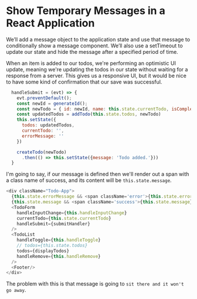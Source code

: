 # Show Temporary Messages in a React Application

We’ll add a message object to the application state and use that message to conditionally show a message component. We’ll also use a setTimeout to update our state and hide the message after a specified period of time.

When an item is added to our todos, we're performing an optimistic UI update, meaning we're updating the todos in our state without waiting for a response from a server. This gives us a responsive UI, but it would be nice to have some kind of confirmation that our save was successful.

```javascript
  handleSubmit = (evt) => {
    evt.preventDefault();
    const newId = generateId();
    const newTodo = { id: newId, name: this.state.currentTodo, isComplete: false }
    const updatedTodos = addTodo(this.state.todos, newTodo)
    this.setState({
      todos: updatedTodos,
      currentTodo: '',
      errorMessage: ''
    })

    createTodo(newTodo)
      .then(() => this.setState({message: 'Todo added.'}))
  }
```

I'm going to say, if our message is defined then we'll render out a span with a class name of success, and its content will be `this.state.message`.

```javascript
<div className="Todo-App">
  {this.state.errorMessage && <span className='error'>{this.state.errorMessage}</span>}
  {this.state.message && <span className='success'>{this.state.message}</span>}
  <TodoForm
    handleInputChange={this.handleInputChange}
    currentTodo={this.state.currentTodo}
    handleSubmit={submitHandler}
  />
  <TodoList
    handleToggle={this.handleToggle}
    // todos={this.state.todos}
    todos={displayTodos}
    handleRemove={this.handleRemove}
  />
  <Footer/>
</div>
```

The problem with this is that message is going to `sit there and it won't go away`.



